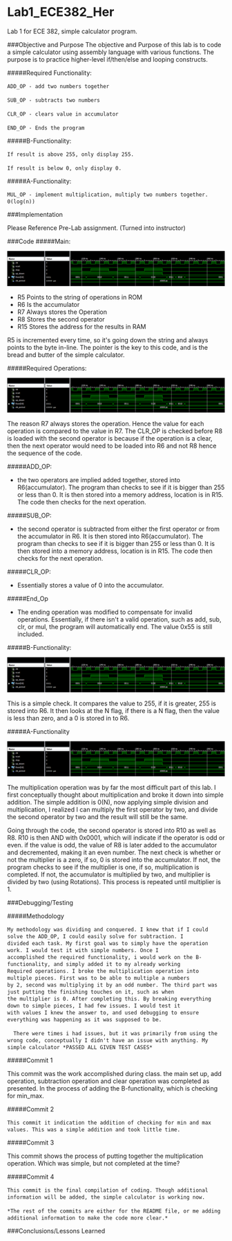 Lab1_ECE382_Her
===============


Lab 1 for ECE 382, simple calculator program.

###Objective and Purpose
The objective and Purpose of this lab is to code a simple calculator using assembly language with various functions. The purpose is to practice higher-level if/then/else and looping constructs.

  #####Required Functionality:
  
    ADD_OP - add two numbers together
    
    SUB_OP - subtracts two numbers
    
    CLR_OP - clears value in accumulator  
    
    END_OP - Ends the program
  
  #####B-Functionality:
  
    If result is above 255, only display 255.
    
    If result is below 0, only display 0.
  
  #####A-Functionality:
  
    MUL_OP - implement multiplication, multiply two numbers together. 0(log(n))
  
###Implementation  

  Please Reference Pre-Lab assignment. (Turned into instructor)

###Code
#####Main:

![alt text](https://github.com/vipersfly23/CE3_Her/blob/master/Moore_Simulation.GIF?raw=true "simulation result")

  * R5 Points to the string of operations in ROM
  * R6 Is the accumulator
  * R7 Always stores the Operation
  * R8 Stores the second operator
  * R15 Stores the address for the results in RAM

R5 is incremented every time, so it's going down the string and always points to the byte in-line. The pointer is the key to this code, and is the bread and butter of the simple calculator. 

#####Required Operations:

![alt text](https://github.com/vipersfly23/CE3_Her/blob/master/Moore_Simulation.GIF?raw=true "simulation result")

The reason R7 always stores the operation. Hence the value for each operation is compared to the value in R7. The CLR_OP is checked before R8 is loaded with the second operator is because if the operation is a clear, then the next operator would need to be loaded into R6 and not R8 hence the sequence of the code.

#####ADD_OP:

- the two operators are implied added together, stored into R6(accumulator). The program than checks to see if it is bigger than 255 or less than 0. It is then stored into a memory address, location is in R15. The code then checks for the next operation. 
 
#####SUB_OP:

- the second operator is subtracted from either the first operator or from the accumulator in R6. It is then stored into R6(accumulator). The program than checks to see if it is bigger than 255 or less than 0. It is then stored into a memory address, location is in R15. The code then checks for the next operation. 

#####CLR_OP:

- Essentially stores a value of 0 into the accumulator.

#####End_Op
- The ending operation was modified to compensate for invalid operations. Essentially, if there isn't a valid operation, such as add, sub, clr, or mul, the program will automatically end. The value 0x55 is still included.

#####B-Functionality:

![alt text](https://github.com/vipersfly23/CE3_Her/blob/master/Moore_Simulation.GIF?raw=true "simulation result")

This is a simple check. It compares the value to 255, if it is greater, 255 is stored into R6. It then looks at the N flag, if there is a N flag, then the value is less than zero, and a 0 is stored in to R6.

#####A-Functionality

![alt text](https://github.com/vipersfly23/CE3_Her/blob/master/Moore_Simulation.GIF?raw=true "simulation result")

The multiplication operation was by far the most difficult part of this lab. I first conceptually thought about multiplication and broke it down into simple addition. The simple addition is 0(N), now applying simple division and multiplication, I realized I can multiply the first operator by two, and divide the second operator by two and the result will still be the same.

  Going through the code, the second operator is stored into R10 as well as R8. R10 is then AND with 0x0001, which will indicate if the operator is odd or even. if the value is odd, the value of R8 is later added to the accumulator and decremented, making it an even number. The next check is whether or not the multiplier is a zero, if so, 0 is stored into the accumulator. If not, the program checks to see if the multiplier is one, if so, multiplication is completed. If not, the accumulator is multiplied by two, and multiplier is divided by two (using Rotations). This process is repeated until multiplier is 1.

###Debugging/Testing

#####Methodology
  
    My methodology was dividing and conquered. I knew that if I could solve the ADD_OP, I could easily solve for subtraction. I
    divided each task. My first goal was to simply have the operation work. I would test it with simple numbers. Once I
    accomplished the required functionality, i would work on the B-functionality, and simply added it to my already working
    Required operations. I broke the multiplication operation into multiple pieces. First was to be able to multiple a numbers
    by 2, second was multiplying it by an odd number. The third part was just putting the finishing touches on it, such as when
    the multiplier is 0. After completing this. By breaking everything down to simple pieces, I had few issues. I would test it
    with values I knew the answer to, and used debugging to ensure everything was happening as it was supposed to be.
    
      There were times i had issues, but it was primarily from using the wrong code, conceptually I didn't have an issue with anything. My simple calculator *PASSED ALL GIVEN TEST CASES*

#####Commit 1

  This commit was the work accomplished during class. the main set up, add operation, subtraction operation and clear operation was completed as presented. In the process of adding the B-functionality, which is checking for min_max.
  
#####Commit 2
  
    This commit it indication the addition of checking for min and max values. This was a simple addition and took little time.
    
#####Commit 3

  This commit shows the process of putting together the multiplication operation. Which was simple, but not completed at the time?

#####Commit 4
  
    This commit is the final compilation of coding. Though additional information will be added, the simple calculator is working now.
    
    *The rest of the commits are either for the README file, or me adding additional information to make the code more clear.*


###Conclusions/Lessons Learned
